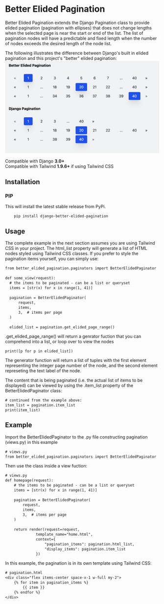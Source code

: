 # Better Elided Pagination

Better Elided Pagination extends the Django Pagination class to provide elided pagination (pagination with ellipses) that does not change lengths when the selected page is near the start or end of the list. The list of pagination nodes will have a predictable and fixed length when the number of nodes exceeds the desired length of the node list.

The following illustrates the difference between Django's built in elided pagination and this project's "better" elided pagination:<br>
![Alt text](/screenshots/comparison.png?raw=true "Title")

Compatible with Django **3.0+**<br>
Compatible with Tailwind **1.9.6+** if using Tailwind CSS

## Installation

### PIP

This will install the latest stable release from PyPi.

```
    pip install django-better-elided-pagination
```


## Usage
The complete example in the next section assumes you are using Tailwind CSS in your project. The html_list property will generate a list of HTML nodes styled using Tailwind CSS classes. If you prefer to style the pagination items yourself, you can simply use:
```
from better_elided_pagination.paginators import BetterElidedPaginator

def some_view(request):
  # the items to be paginated - can be a list or queryset
  items = [str(x) for x in range(1, 41)]

  pagination = BetterElidedPaginator(
      request,
      items,
      3,  # items per page
  )

  elided_list = pagination.get_elided_page_range()
```
.get_elided_page_range() will return a genrator fuction that you can comprehend into a list, or loop over to view the nodes
```
print([p for p in elided_list])
```
The generator function will return a list of tuples with the first element representing the integer page number of the node, and the second element represeting the text label of the node.

The content that is being paginated (i.e. the actual list of items to be displayed) can be viewed by using the .item_list property of the BetterElidedPaginator class:
```
# continued from the example above:
item_list = pagination.item_list
print(item_list)
```


## Example
Import the BetterElidedPaginator to the .py file constructing pagination (views.py) in this example
```
# views.py
from better_elided_pagination.paginators import BetterElidedPaginator
```

Then use the class inside a view fuction:
```
# views.py
def homepage(request):
    # the items to be paginated - can be a list or queryset
    items = [str(x) for x in range(1, 41)]

    pagination = BetterElidedPaginator(
        request,
        items,
        3,  # items per page
    )

    return render(request=request,
              template_name="home.html",
              context={
                  "pagination_items": pagination.html_list,
                  "display_items": pagination.item_list
              })
```

In this example, the pagination is in its own template using Tailwind CSS:
```
# pagination.html
<div class="flex items-center space-x-1 w-full my-2">
    {% for item in pagination_items %}
        {{ item }}
    {% endfor %}
</div>
```
